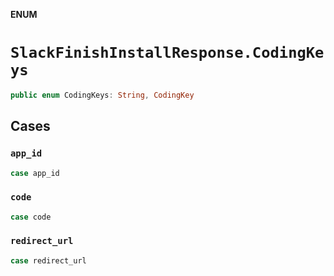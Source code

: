 **ENUM**

# `SlackFinishInstallResponse.CodingKeys`

```swift
public enum CodingKeys: String, CodingKey
```

## Cases
### `app_id`

```swift
case app_id
```

### `code`

```swift
case code
```

### `redirect_url`

```swift
case redirect_url
```
